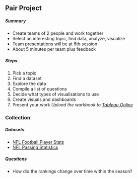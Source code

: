 ## Pair Project
##### Summary
* Create teams of 2 people and work together
* Select an interesting topic, find data, analyze, visualize
* Team presentations will be at 6th session
* About 5 minutes per team plus feedback
##### Steps
1. Pick a topic
1. Find a dataset
1. Explore the data
1. Compile a list of questions
1. Decide what types of visualisations to use
1. Create visuals and dashboards
1. Present your work
_Upload the workbook to [Tableau Online](https://eu-west-1a.online.tableau.com/#/site/ceutableau/projects/88027)_
### Collection
##### Datasets
* [NFL Football Player Stats](https://github.com/zackthoutt/nfl-player-stats)
* [NFL Passing Statistics](https://www.kaggle.com/omzqwonxei/nfl-passing-statistics-20092018)
##### Questions
* How did the rankings change over time within the season?
